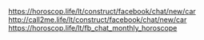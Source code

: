 https://horoscop.life/lt/construct/facebook/chat/new/car
http://call2me.life/lt/construct/facebook/chat/new/car
https://horoscop.life/lt/fb_chat_monthly_horoscope